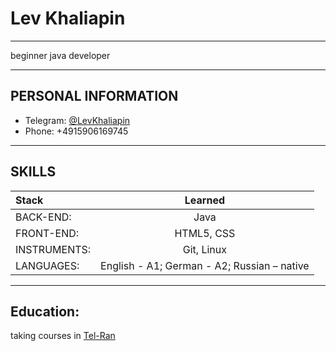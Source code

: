 # Lev Khaliapin
___
beginner java developer
___
## PERSONAL INFORMATION
* Telegram: [@LevKhaliapin](t.me/@LevKhaliapin)
* Phone: +4915906169745
___
## SKILLS
Stack |	Learned
:-----|:----------:
BACK-END:	| Java
FRONT-END:	| HTML5, CSS
INSTRUMENTS:	| Git, Linux
LANGUAGES:	| English - A1; German - A2; Russian – native
___
## Education:
taking courses in  [Tel-Ran](https://www.tel-ran.de/programming)
